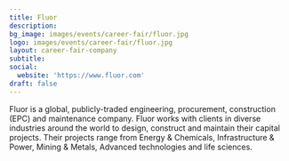 ```yaml
---
title: Fluor
description: 
bg_image: images/events/career-fair/fluor.jpg
logo: images/events/career-fair/fluor.jpg
layout: career-fair-company
subtitle: 
social:
  website: 'https://www.fluor.com'
draft: false
---
```

Fluor is a global, publicly-traded engineering, procurement, construction (EPC) and maintenance company. Fluor works with clients in diverse industries around the world to design, construct and maintain their capital projects. Their projects range from Energy & Chemicals, Infrastructure & Power, Mining & Metals, Advanced technologies and life sciences.